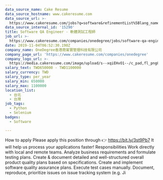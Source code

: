 ```yaml
---
data_source_name: Cake Resume
data_source_hostname: www.cakeresume.com
data_source_url: >-
  https://www.cakeresume.com/jobs?q=software&refinementList%5Blang_name%5D%5B0%5D=English&refinementList%5Bsalary_type%5D=per_year&range%5Bsalary_range%5D%5Bmin%5D=1000000&page=2
data_source_internal_id: '15290'
title: Software QA Engineer - 軟體測試工程師
job_url: >-
  https://www.cakeresume.com/companies/onedegree/jobs/software-qa-engineer-software-test-engineer-61a274
date: 2019-11-04T06:52:30.198Z
company_name: OneDegree香港商甯寶管理科技有限公司
company_page_url: 'https://www.cakeresume.com/companies/onedegree'
company_logo_url: >-
  https://media.cakeresume.com/image/upload/s--xqiEHvO1--/c_pad,fl_png8,h_200,w_200/v1578296147/zhabcskfo2ifv72dmwtx.png
salary_text: TWD650000 - TWD1100000
salary_currency: TWD
salary_type: per_year
salary_min: 650000
salary_max: 1100000
location_list:
  - 台北
  - 台灣
job_tags:
  - Python
  - Selenium
badges:
  - Software

---
```


How to apply Please apply this position through 👉 https://bit.ly/3st9Pb7 It will help us process your applications faster! Responsibilities Work directly with local and remote teams. Analyze business requirements and formulate testing plans. Create & document detailed and well-structured overall product quality plans based on specifications. Create and implement software quality assurance plans. Execute test cases manually. Document, reproduce, prioritize issues on issue tracking system (e.g. Ji